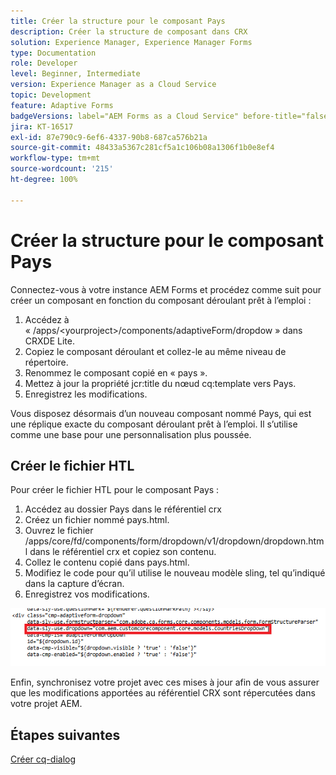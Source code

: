 ```yaml
---
title: Créer la structure pour le composant Pays
description: Créer la structure de composant dans CRX
solution: Experience Manager, Experience Manager Forms
type: Documentation
role: Developer
level: Beginner, Intermediate
version: Experience Manager as a Cloud Service
topic: Development
feature: Adaptive Forms
badgeVersions: label="AEM Forms as a Cloud Service" before-title="false"
jira: KT-16517
exl-id: 87e790c9-6ef6-4337-90b8-687ca576b21a
source-git-commit: 48433a5367c281cf5a1c106b08a1306f1b0e8ef4
workflow-type: tm+mt
source-wordcount: '215'
ht-degree: 100%

---
```


# Créer la structure pour le composant Pays

Connectez-vous à votre instance AEM Forms et procédez comme suit pour créer un composant en fonction du composant déroulant prêt à l’emploi :

1. Accédez à « /apps/&lt;yourproject>/components/adaptiveForm/dropdow » dans CRXDE Lite.
2. Copiez le composant déroulant et collez-le au même niveau de répertoire.
3. Renommez le composant copié en « pays ».
4. Mettez à jour la propriété jcr:title du nœud cq:template vers Pays.
5. Enregistrez les modifications.

Vous disposez désormais d’un nouveau composant nommé Pays, qui est une réplique exacte du composant déroulant prêt à l’emploi. Il s’utilise comme une base pour une personnalisation plus poussée.

## Créer le fichier HTL

Pour créer le fichier HTL pour le composant Pays :

1. Accédez au dossier Pays dans le référentiel crx
2. Créez un fichier nommé pays.html.
3. Ouvrez le fichier /apps/core/fd/components/form/dropdown/v1/dropdown/dropdown.html dans le référentiel crx et copiez son contenu.
4. Collez le contenu copié dans pays.html.
5. Modifiez le code pour qu’il utilise le nouveau modèle sling, tel qu’indiqué dans la capture d’écran.
6. Enregistrez vos modifications.

![sling-model](assets/countriesdropdown.png)

Enfin, synchronisez votre projet avec ces mises à jour afin de vous assurer que les modifications apportées au référentiel CRX sont répercutées dans votre projet AEM.


## Étapes suivantes

[Créer cq-dialog](./dialog.md)
